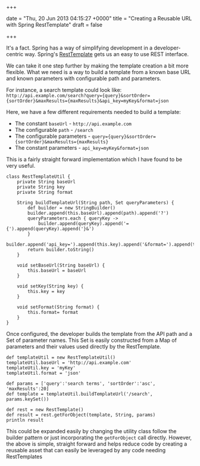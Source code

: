 +++
 
date = "Thu, 20 Jun 2013 04:15:27 +0000"
title = "Creating a Reusable URL with Spring RestTemplate"
draft = false
 
+++

It's a fact. Spring has a way of simplifying development in a developer-centric way. Spring's <a href="http://blog.springsource.org/2009/03/27/rest-in-spring-3-resttemplate/" title="RestTemplate">RestTemplate</a> gets us an easy to use REST interface.

We can take it one step further by making the template creation a bit more flexible. What we need is a way to build a template from a known base URL and known parameters with configurable path and parameters.

For instance, a search template could look like: `http://api.example.com/search?query={query}&sortOrder={sortOrder}&maxResults={maxResults}&api_key=myKey&format=json`

Here, we have a few different requirements needed to build a template:

* The constant `baseUrl` - `http://api.example.com`
* The configurable `path` - `/search`
* The configurable parameters - `query={query}&sortOrder={sortOrder}&maxResults={maxResults}`
* The constant parameters - `api_key=myKey&format=json`

This is a fairly straight forward implementation which I have found to be very useful.

```
class RestTemplateUtil {
    private String baseUrl
    private String key
    private String format

    String buildTemplateUrl(String path, Set queryParameters) {
        def builder = new StringBuilder()
        builder.append(this.baseUrl).append(path).append('?')
        queryParameters.each { queryKey ->
            builder.append(queryKey).append('={').append(queryKey).append('}&')
        }
        builder.append('api_key=').append(this.key).append('&format=').append(this.format)
        return builder.toString()
    }

    void setBaseUrl(String baseUrl) {
        this.baseUrl = baseUrl	
    }

    void setKey(String key) {
        this.key = key
    }

    void setFormat(String format) {
        this.format= format
    }
}
```

Once configured, the developer builds the template from the API path and a Set of parameter names. This Set is easily constructed from a Map of parameters and their values used directly by the RestTemplate.

```
def templateUtil = new RestTemplateUtil()
templateUtil.baseUrl = 'http://api.example.com'
templateUtil.key = 'myKey'
templateUtil.format = 'json'

def params = ['query':'search terms', 'sortOrder':'asc', 'maxResults':20]
def template = templateUtil.buildTemplateUrl('/search', params.keySet())

def rest = new RestTemplate()
def result = rest.getForObject(template, String, params)
println result
```

This could be expanded easily by changing the utility class follow the builder pattern or just incorporating the `getForObject` call directly. However, the above is simple, straight forward and helps reduce code by creating a reusable asset that can easily be leveraged by any code needing RestTemplates
